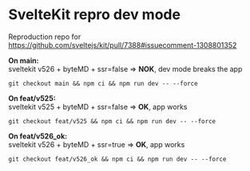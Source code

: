 # SvelteKit repro dev mode

Reproduction repo for https://github.com/sveltejs/kit/pull/7388#issuecomment-1308801352

**On main:**  
sveltekit v526 + byteMD + ssr=false => **NOK**, dev mode breaks the app

`git checkout main && npm ci && npm run dev -- --force`

**On feat/v525:**  
sveltekit v525 + byteMD + ssr=false => **OK**, app works

`git checkout feat/v525 && npm ci && npm run dev -- --force`

**On feat/v526_ok:**  
sveltekit v526 + byteMD + ssr=true => **OK**, app works

`git checkout feat/v526_ok && npm ci && npm run dev -- --force`

